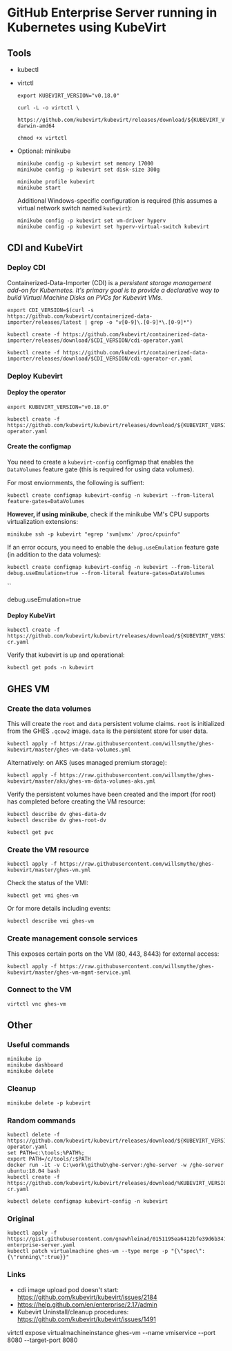 
# GitHub Enterprise Server running in Kubernetes using KubeVirt

## Tools

* kubectl
* virtctl
  ```
  export KUBEVIRT_VERSION="v0.18.0"
  
  curl -L -o virtctl \
      https://github.com/kubevirt/kubevirt/releases/download/${KUBEVIRT_VERSION}/virtctl-${KUBEVIRT_VERSION}-darwin-amd64

  chmod +x virtctl 
  ```

* Optional: minikube
  ```
  minikube config -p kubevirt set memory 17000
  minikube config -p kubevirt set disk-size 300g

  minikube profile kubevirt
  minikube start
  ```
  Additional Windows-specific configuration  is required (this assumes a virtual network switch named `kubevirt`):
  ```
  minikube config -p kubevirt set vm-driver hyperv
  minikube config -p kubevirt set hyperv-virtual-switch kubevirt
  ```
   

## CDI and KubeVirt

### Deploy CDI

Containerized-Data-Importer (CDI) is a *persistent storage management add-on for Kubernetes. It's primary goal is to provide a declarative way to build Virtual Machine Disks on PVCs for Kubevirt VMs*.

```
export CDI_VERSION=$(curl -s https://github.com/kubevirt/containerized-data-importer/releases/latest | grep -o "v[0-9]\.[0-9]*\.[0-9]*")
```

```
kubectl create -f https://github.com/kubevirt/containerized-data-importer/releases/download/$CDI_VERSION/cdi-operator.yaml

kubectl create -f https://github.com/kubevirt/containerized-data-importer/releases/download/$CDI_VERSION/cdi-operator-cr.yaml
```

### Deploy Kubevirt

#### Deploy the operator


```
export KUBEVIRT_VERSION="v0.18.0"
```

```
kubectl create -f https://github.com/kubevirt/kubevirt/releases/download/${KUBEVIRT_VERSION}/kubevirt-operator.yaml
```

#### Create the configmap

You need to create a `kubevirt-config` configmap that enables the `DataVolumes` feature gate (this is required for using data volumes).

For most enviornments, the following is suffient:

```
kubectl create configmap kubevirt-config -n kubevirt --from-literal feature-gates=DataVolumes
```

**However, if using minikube**, check if the minikube VM's CPU supports virtualization extensions:

```
minikube ssh -p kubevirt "egrep 'svm|vmx' /proc/cpuinfo"
```

If an error occurs, you need to enable the `debug.useEmulation` feature gate (in addition to the data volumes):

```
kubectl create configmap kubevirt-config -n kubevirt --from-literal debug.useEmulation=true --from-literal feature-gates=DataVolumes
```

``


debug.useEmulation=true 

#### Deploy KubeVirt

```
kubectl create -f https://github.com/kubevirt/kubevirt/releases/download/${KUBEVIRT_VERSION}/kubevirt-cr.yaml
```

Verify that kubevirt is up and operational:

```
kubectl get pods -n kubevirt
```

## GHES VM

### Create the data volumes

This will create the `root` and `data` persistent volume claims. `root` is initialized from the GHES `.qcow2` image. `data` is the persistent store for user data.

```
kubectl apply -f https://raw.githubusercontent.com/willsmythe/ghes-kubevirt/master/ghes-vm-data-volumes.yml
```

Alternatively: on AKS (uses managed premium storage):

```
kubectl apply -f https://raw.githubusercontent.com/willsmythe/ghes-kubevirt/master/aks/ghes-vm-data-volumes-aks.yml
```

Verify the persistent volumes have been created and the import (for root) has completed before creating the VM resource:

```
kubectl describe dv ghes-data-dv
kubectl describe dv ghes-root-dv
```

```
kubectl get pvc
```

### Create the VM resource

```
kubectl apply -f https://raw.githubusercontent.com/willsmythe/ghes-kubevirt/master/ghes-vm.yml
```

Check the status of the VMI:

```
kubectl get vmi ghes-vm
```

Or for more details including events:

```
kubectl describe vmi ghes-vm
```

### Create management console services

This exposes certain ports on the VM (80, 443, 8443) for external access:

```
kubectl apply -f https://raw.githubusercontent.com/willsmythe/ghes-kubevirt/master/ghes-vm-mgmt-service.yml
```


### Connect to the VM

```
virtctl vnc ghes-vm
```

## Other

### Useful commands

```
minikube ip
minikube dashboard
minikube delete
```

### Cleanup

```
minikube delete -p kubevirt
```

### Random commands

```
kubectl delete -f https://github.com/kubevirt/kubevirt/releases/download/${KUBEVIRT_VERSION}/kubevirt-operator.yaml
set PATH=c:\tools;%PATH%;
export PATH=/c/tools/:$PATH
docker run -it -v C:\work\github\ghe-server:/ghe-server -w /ghe-server ubuntu:18.04 bash
kubectl create -f https://github.com/kubevirt/kubevirt/releases/download/%KUBEVIRT_VERSION%/kubevirt-cr.yaml
```

```
kubectl delete configmap kubevirt-config -n kubevirt
```

### Original

```
kubectl apply -f https://gist.githubusercontent.com/gnawhleinad/0151195ea6412bfe39d6b341666ebcc2/raw/b4e35c8bb71b957c01a04bcfe39efdeeaa7a0b9c/github-enterprise-server.yaml
kubectl patch virtualmachine ghes-vm --type merge -p "{\"spec\":{\"running\":true}}"
```

### Links

* cdi image upload pod doesn't start: https://github.com/kubevirt/kubevirt/issues/2184
* https://help.github.com/en/enterprise/2.17/admin
* Kubevirt Uninstall/cleanup procedures: https://github.com/kubevirt/kubevirt/issues/1491


virtctl expose virtualmachineinstance ghes-vm --name vmiservice --port 8080 --target-port 8080

